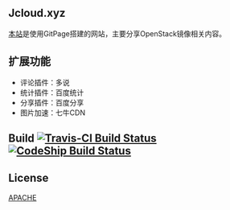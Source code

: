 
## Jcloud.xyz

[本站](http://www.Jcloud.xyz)是使用GitPage搭建的网站，主要分享OpenStack镜像相关内容。


## 扩展功能


- 评论插件：多说
- 统计插件：百度统计
- 分享插件：百度分享
- 图片加速：七牛CDN


## Build [![Travis-CI Build Status](https://api.travis-ci.org/yaochi/jcloud.xyz.png?branch=master)](http://travis-ci.org/yaochi/jcloud.xyz) [![CodeShip Build Status](https://codeship.com/projects/042c1550-8ba6-0134-38ae-26c6b97868f1/status?branch=master)](https://codeship.com/projects/184629)

## License


[APACHE](http://www.apache.org/licenses/LICENSE-2.0.html)
